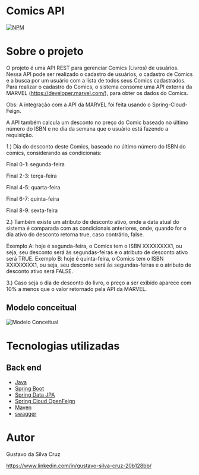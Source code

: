# Comics API
[![NPM](https://img.shields.io/npm/l/react)](https://github.com/GustavoSC1/comicApi/blob/main/LICENCE) 

# Sobre o projeto

O projeto é uma API REST para gerenciar Comics (Livros) de usuários. Nessa API pode ser realizado o cadastro de usuários, o cadastro de Comics e a busca por um usuário com a lista de todos seus Comics cadastrados. Para realizar o cadastro do Comics, o sistema consome uma API externa da MARVEL (https://developer.marvel.com/), para obter os dados do Comics. 

Obs: A integração com a API da MARVEL foi feita usando o Spring-Cloud-Feign.

A API também calcula um desconto no preço do Comic baseado no último número do ISBN e no dia da semana que o usuário está fazendo a requisição. 

1.) Dia do desconto deste Comics, baseado no último número do ISBN do comics, considerando as condicionais:

Final 0-1: segunda-feira

Final 2-3: terça-feira

Final 4-5: quarta-feira

Final 6-7: quinta-feira

Final 8-9: sexta-feira

2.) Também existe um atributo de desconto ativo, onde a data atual do sistema é comparada com as condicionais anteriores, onde, quando for o dia ativo do desconto retorna true, caso contrário, false.

Exemplo A: hoje é segunda-feira, o Comics tem o ISBN XXXXXXXX1, ou seja, seu desconto será às segundas-feiras e o atributo de desconto ativo será TRUE.
Exemplo B: hoje é quinta-feira, o Comics tem o ISBN XXXXXXXX1, ou seja, seu desconto será às segundas-feiras e o atributo de desconto ativo será FALSE.

3.) Caso seja o dia de desconto do livro, o preço a ser exibido aparece com 10% a menos que o valor retornado pela API da MARVEL.

## Modelo conceitual
![Modelo Conceitual](https://ik.imagekit.io/gustavosc/Untitled_Diagram.drawio_eNt8_EXu9.png?ik-sdk-version=javascript-1.4.3&updatedAt=1656848888448)

# Tecnologias utilizadas
## Back end
- [Java](https://www.oracle.com/java/)
- [Spring Boot](https://spring.io/projects/spring-boot)
- [Spring Data JPA](https://spring.io/projects/spring-data-jpa)
- [Spring Cloud OpenFeign](https://spring.io/projects/spring-cloud-openfeign)
- [Maven](https://maven.apache.org/)
- [swagger](https://swagger.io/)

# Autor

Gustavo da Silva Cruz

https://www.linkedin.com/in/gustavo-silva-cruz-20b128bb/
